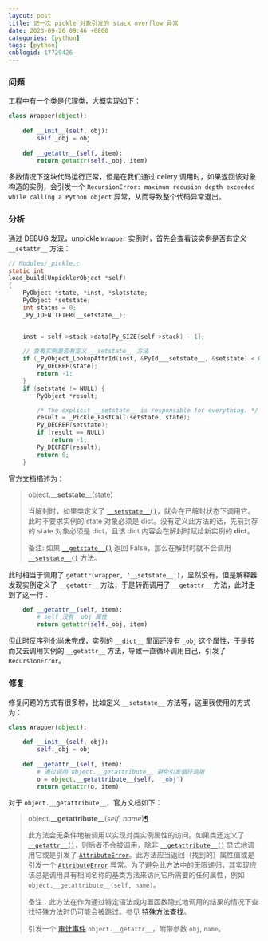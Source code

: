 ```yaml
---
layout: post
title: 记一次 pickle 对象引发的 stack overflow 异常
date: 2023-09-26 09:46 +0800
categories: [python]
tags: [python]
cnblogid: 17729426
---
```

### 问题

工程中有一个类是代理类，大概实现如下：

```python
class Wrapper(object):
    
    def __init__(self, obj):
        self._obj = obj
        
    def __getattr__(self, item):
        return getattr(self._obj, item)
```

多数情况下这块代码运行正常，但是在我们通过 celery 调用时，如果返回该对象构造的实例，会引发一个 `RecursionError: maximum recusion depth exceeded while calling a Python object` 异常，从而导致整个代码异常退出。

### 分析

通过 DEBUG 发现，unpickle `Wrapper` 实例时，首先会查看该实例是否有定义 `__setattr__` 方法：

```c
// Modules/_pickle.c
static int
load_build(UnpicklerObject *self)
{
    PyObject *state, *inst, *slotstate;
    PyObject *setstate;
    int status = 0;
    _Py_IDENTIFIER(__setstate__);


    inst = self->stack->data[Py_SIZE(self->stack) - 1];
	
    // 查看实例是否有定义 __setstate__ 方法
    if (_PyObject_LookupAttrId(inst, &PyId___setstate__, &setstate) < 0) {
        Py_DECREF(state);
        return -1;
    }
    if (setstate != NULL) {
        PyObject *result;

        /* The explicit __setstate__ is responsible for everything. */
        result = _Pickle_FastCall(setstate, state);
        Py_DECREF(setstate);
        if (result == NULL)
            return -1;
        Py_DECREF(result);
        return 0;
    }

```

官方文档描述为：

> object.**\_\_setstate\_\_**(state)
>
> 当解封时，如果类定义了 [`__setstate__()`](https://docs.python.org/zh-cn/3/library/pickle.html?highlight=__setstate__#object.__setstate__)，就会在已解封状态下调用它。此时不要求实例的 state 对象必须是 dict。没有定义此方法的话，先前封存的 state 对象必须是 dict，且该 dict 内容会在解封时赋给新实例的 __dict__。
>
> 备注: 如果 [`__getstate__()`](https://docs.python.org/zh-cn/3/library/pickle.html?highlight=__setstate__#object.__getstate__) 返回 False，那么在解封时就不会调用 [`__setstate__()`](https://docs.python.org/zh-cn/3/library/pickle.html?highlight=__setstate__#object.__setstate__) 方法。



此时相当于调用了 `getattr(wrapper, '__setstate__')`，显然没有，但是解释器发现实例定义了 `__getattr__` 方法，于是转而调用了 `__getattr__` 方法，此时走到了这一行：

```python
    def __getattr__(self, item):
        # self 没有 _obj 属性
        return getattr(self._obj, item)
```

但此时反序列化尚未完成，实例的 `__dict__` 里面还没有 `_obj` 这个属性，于是转而又去调用实例的 `__getattr__` 方法，导致一直循环调用自己，引发了 `RecursionError`。

### 修复

修复问题的方式有很多种，比如定义 `__setstate__` 方法等，这里我使用的方式为：

```python
class Wrapper(object):
    
    def __init__(self, obj):
        self._obj = obj
        
    def __getattr__(self, item):
        # 通过调用 object.__getattribute__ 避免引发循环调用
        o = object.__getattribute__(self, '_obj')
        return getattr(o, item)
```

对于 `object.__getattribute__`，官方文档如下：

> object.**\_\_getattribute\_\_**(*self*, *name*)[¶](https://docs.python.org/zh-cn/3/reference/datamodel.html?highlight=__getattribute__#object.__getattribute__)
>
> 此方法会无条件地被调用以实现对类实例属性的访问。如果类还定义了 [`__getattr__()`](https://docs.python.org/zh-cn/3/reference/datamodel.html?highlight=__getattribute__#object.__getattr__)，则后者不会被调用，除非 [`__getattribute__()`](https://docs.python.org/zh-cn/3/reference/datamodel.html?highlight=__getattribute__#object.__getattribute__) 显式地调用它或是引发了 [`AttributeError`](https://docs.python.org/zh-cn/3/library/exceptions.html#AttributeError)。此方法应当返回（找到的）属性值或是引发一个 [`AttributeError`](https://docs.python.org/zh-cn/3/library/exceptions.html#AttributeError) 异常。为了避免此方法中的无限递归，其实现应该总是调用具有相同名称的基类方法来访问它所需要的任何属性，例如 `object.__getattribute__(self, name)`。
>
> 备注：此方法在作为通过特定语法或内置函数隐式地调用的结果的情况下查找特殊方法时仍可能会被跳过。参见 [特殊方法查找](https://docs.python.org/zh-cn/3/reference/datamodel.html?highlight=__getattribute__#special-lookup)。
>
> 引发一个 [审计事件](https://docs.python.org/zh-cn/3/library/sys.html#auditing) `object.__getattr__`，附带参数 `obj`, `name`。
